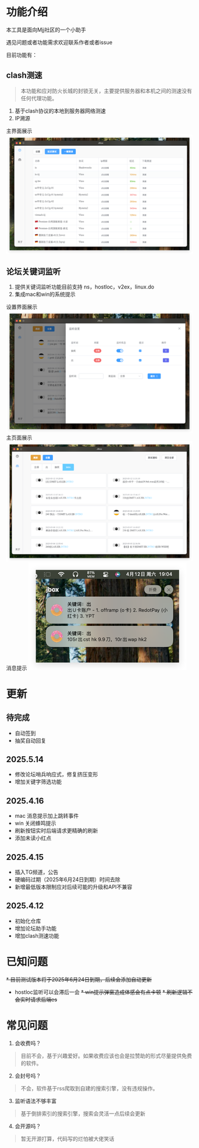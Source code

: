 # 功能介绍

本工具是面向Mjj社区的一个小助手

遇见问题或者功能需求欢迎联系作者或者issue

目前功能有：
## clash测速
> 本功能和应对防火长城的封锁无关，主要提供服务器和本机之间的测速没有任何代理功能。

1. 基于clash协议的本地到服务器网络测速
2. IP溯源

主界面展示
![猫咪助手](./img/猫咪助手.png)

## 论坛关键词监听
1. 提供关键词监听功能目前支持 ns，hostloc，v2ex，linux.do
2. 集成mac和win的系统提示

设置界面展示
![关键词监听](./img/关键词监听.png)
主页面展示
![论坛助手](./img/论坛助手.png)
消息提示
![消息提示](./img/消息提示.png)


# 更新
## 待完成

* 自动签到
* 抽奖自动回复

## 2025.5.14

* 修改论坛哨兵响应式，修复挤压变形
* 增加关键字筛选功能

## 2025.4.16
* mac 消息提示加上跳转事件
* win 关闭蜂鸣提示
* 刷新按钮实时后端请求更精确的刷新
* 添加未读小红点

## 2025.4.15
* 插入TG频道，公告
* 硬编码过期（2025年6月24日到期）时间去除
* 新增最低版本限制应对后续可能的升级和API不兼容

## 2025.4.12
* 初始化仓库
* 增加论坛助手功能
* 增加clash测速功能

# 已知问题
~~* 目前测试版本将于2025年6月24日到期，后续会添加自动更新~~
* hostloc监听可以会滞后一会
~~* win提示弹窗造成体感会有点卡顿~~
~~* 刷新逻辑不会实时请求后端es~~

# 常见问题
1. 会收费吗？
> 目前不会，基于兴趣爱好。如果收费应该也会是拉赞助的形式尽量提供免费的软件。
2. 会封号吗？
> 不会，软件基于rss爬取到自建的搜索引擎，没有违规操作。
3. 监听语法不够丰富
> 基于倒排索引的搜索引擎，搜索会灵活一点后续会更新
4. 会开源吗？
> 暂无开源打算，代码写的烂怕被大佬笑话